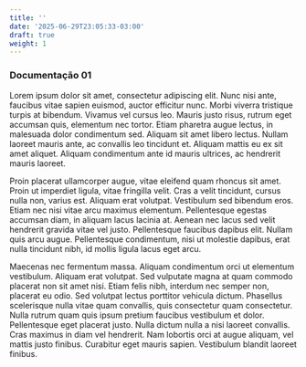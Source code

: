 ```yaml
---
title: ''
date: '2025-06-29T23:05:33-03:00'
draft: true
weight: 1
---
```

### Documentação 01

Lorem ipsum dolor sit amet, consectetur adipiscing elit. Nunc nisi ante, faucibus vitae sapien euismod, auctor efficitur nunc. Morbi viverra tristique turpis at bibendum. Vivamus vel cursus leo. Mauris justo risus, rutrum eget accumsan quis, elementum nec tortor. Etiam pharetra augue lectus, in malesuada dolor condimentum sed. Aliquam sit amet libero lectus. Nullam laoreet mauris ante, ac convallis leo tincidunt et. Aliquam mattis eu ex sit amet aliquet. Aliquam condimentum ante id mauris ultrices, ac hendrerit mauris laoreet.

Proin placerat ullamcorper augue, vitae eleifend quam rhoncus sit amet. Proin ut imperdiet ligula, vitae fringilla velit. Cras a velit tincidunt, cursus nulla non, varius est. Aliquam erat volutpat. Vestibulum sed bibendum eros. Etiam nec nisi vitae arcu maximus elementum. Pellentesque egestas accumsan diam, in aliquam lacus lacinia at. Aenean nec lacus sed velit hendrerit gravida vitae vel justo. Pellentesque faucibus dapibus elit. Nullam quis arcu augue. Pellentesque condimentum, nisi ut molestie dapibus, erat nulla tincidunt nibh, id mollis ligula lacus eget arcu.

Maecenas nec fermentum massa. Aliquam condimentum orci ut elementum vestibulum. Aliquam erat volutpat. Sed vulputate magna at quam commodo placerat non sit amet nisi. Etiam felis nibh, interdum nec semper non, placerat eu odio. Sed volutpat lectus porttitor vehicula dictum. Phasellus scelerisque nulla vitae quam convallis, quis consectetur quam consectetur. Nulla rutrum quam quis ipsum pretium faucibus vestibulum et dolor. Pellentesque eget placerat justo. Nulla dictum nulla a nisi laoreet convallis. Cras maximus in diam vel hendrerit. Nam lobortis orci at augue aliquam, vel mattis justo finibus. Curabitur eget mauris sapien. Vestibulum blandit laoreet finibus.